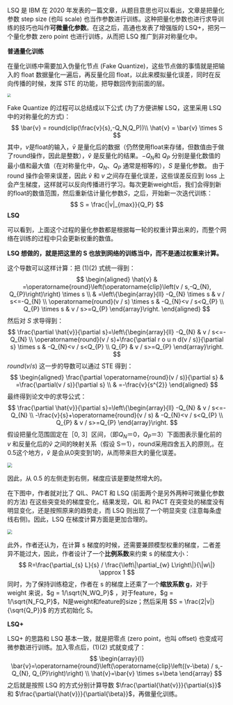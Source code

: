 LSQ 是 IBM 在 2020 年发表的一篇文章，从题目意思也可以看出，文章是把量化参数 step size (也叫 scale) 也当作参数进行训练。这种把量化参数也进行求导训练的技巧也叫作**可微量化参数**。在这之后，高通也发表了增强版的 LSQ+，把另一个量化参数 zero point 也进行训练，从而把 LSQ 推广到非对称量化中。

**普通量化训练**

在量化训练中需要加入伪量化节点 (Fake Quantize)，这些节点做的事情就是把输入的 float 数据量化一遍后，再反量化回 float，以此来模拟量化误差，同时在反向传播的时候，发挥 STE 的功能，把导数回传到前面的层。

<img src="https://pic3.zhimg.com/80/v2-a4db8c88fa80b458f54436dda98138ee_1440w.jpg" style="zoom:50%;" />

Fake Quantize 的过程可以总结成以下公式 (为了方便讲解 LSQ，这里采用 LSQ 中的对称量化的方式)：
$$
\bar{v} = round(clip(\frac{v}{s},-Q_N,Q_P))\\
\hat{v} = \bar{v} \times S
$$
其中，$v$是float的输入，$\bar{v}$ 是量化后的数据（仍然使用float来存储，但数值由于做了round操作，因此是整数），$\hat{v}$ 是反量化的结果。$-Q_N$和 $Q_P$ 分别是量化数值的最小值和最大值（在对称量化中，$Q_N$、$Q_P$ 通常是相等的），$S$ 是量化参数。
由于 round 操作会带来误差，因此 $\hat{v}$ 和 $v$ 之间存在量化误差，这些误差反应到 loss 上会产生梯度，这样就可以反向传播进行学习。每次更新weight后，我们会得到新的float的数值范围，然后重新估计量化参数$S$，之后，开始新一次迭代训练：
$$
S = \frac{|v|_{max}}{Q_P}
$$
**LSQ**

可以看到，上面这个过程的量化参数都是根据每一轮的权重计算出来的，而整个网络在训练的过程中只会更新权重的数值。

**LSQ 想做的，就是把这里的 S 也放到网络的训练当中，而不是通过权重来计算。**

这个导数可以这样计算：把 (1)(2) 式统一得到：
$$
\begin{aligned}
\hat{v} & =\operatorname{round}\left(\operatorname{clip}\left(v / s,-Q_{N}, Q_{P}\right)\right) \times s \\
& =\left\{\begin{array}{ll}
-Q_{N} \times s & v / s<=-Q_{N} \\
\operatorname{round}(v / s) \times s & -Q_{N}<v / s<Q_{P} \\
Q_{P} \times s & v / s>=Q_{P}
\end{array}\right.
\end{aligned}
$$
然后对 $S$ 求导得到：
$$
\frac{\partial \hat{v}}{\partial s}=\left\{\begin{array}{ll}
-Q_{N} & v / s<=-Q_{N} \\
\operatorname{round}(v / s)+\frac{\partial r o u n d(v / s)}{\partial s} \times s & -Q_{N}<v / s<Q_{P} \\
Q_{P} & v / s>=Q_{P}
\end{array}\right.
$$
$round(v/s)$ 这一步的导数可以通过 STE 得到：
$$
\begin{aligned}
\frac{\partial \operatorname{round}(v / s)}{\partial s} & =\frac{\partial(v / s)}{\partial s} \\
& =-\frac{v}{s^{2}}
\end{aligned}
$$
最终得到论文中的求导公式：
$$
\frac{\partial \hat{v}}{\partial s}=\left\{\begin{array}{ll}
-Q_{N} & v / s<=-Q_{N} \\
-\frac{v}{s}+\operatorname{round}(v / s) & -Q_{N}<v / s<Q_{P} \\
Q_{P} & v / s>=Q_{P}
\end{array}\right.
$$
假设把量化范围固定在［0, 3］区间，（即$Q_N$＝0，$Q_P$＝3）下面图表示量化前的 $v$ 和反量化后的$\hat{v}$ 之间的映射关系（假设 S＝1），round采用四舍五入的原则,。在0.5这个地方，$\hat{v}$ 是会从0突变到1的，从而带来巨大的量化误差。

<img src="https://pic4.zhimg.com/80/v2-ba2753f4c017927ddc9428597a38b3e7_1440w.webp" style="zoom:67%;" />

因此，从 0.5 的左侧走到右侧，梯度应该是要陡然增大的。

在下图中，作者就对比了 QIL、PACT 和 LSQ (前面两个是另外两种可微量化参数的方法) 在这些突变处的梯度变化，结果发现，QIL 和 PACT 在突变处的梯度没有明显变化，还是按照原来的趋势走，而 LSQ 则出现了一个明显突变 (注意每条虚线右侧)。因此，LSQ 在梯度计算方面是更加合理的。

<img src="https://pic1.zhimg.com/80/v2-c33651fb2e54fed1f801166645cc701c_1440w.webp" style="zoom:67%;" />

此外，作者还认为，在计算 s 梯度的时候，还需要兼顾模型权重的梯度，二者差异不能过大，因此，作者设计了一个**比例系数**来约束 s 的梯度大小：
$$
R=\frac{\partial_{s} L}{s} / \frac{\left\|\partial_{w} L\right\|}{\|w\|} \approx 1
$$
同时，为了保持训练稳定，作者在 s 的梯度上还乘了一个**缩放系数 g**，对于 weight 来说，$g = 1/\sqrt{N_WQ_P}$ ，对于feature，$g = 1/\sqrt{N_FQ_P}$，N是weight和feature的size；然后采用 $S = \frac{2|v|}{\sqrt{Q_P}}$ 的方式初始化 S。

**LSQ+**

LSQ+ 的思路和 LSQ 基本一致，就是把零点 (zero point，也叫 offset) 也变成可微参数进行训练。加入零点后，(1)(2) 式就变成了：
$$
\begin{array}{l}
\bar{v}=\operatorname{round}\left(\operatorname{clip}\left((v-\beta) / s,-Q_{N}, Q_{P}\right)\right) \\
\hat{v}=\bar{v} \times s+\beta
\end{array}
$$
之后就是按照 LSQ 的方式分别计算导数 $\frac{\partial{\hat{v}}}{\partial{s}}$ 和 $\frac{\partial{\hat{v}}}{\partial{\beta}}$，再做量化训练。